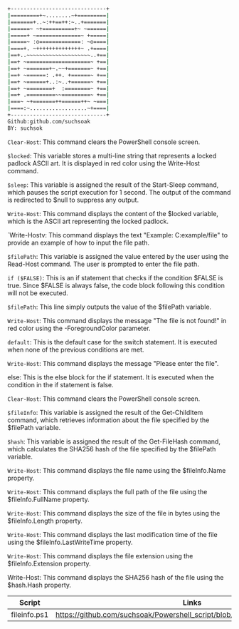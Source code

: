 ```sh
+------------------------------+
|=========+~........~+=========|
|=======+..~:++==++:~..+=======|
|======~ ~+==========+~ ~======|
|=====+ ~==============~ +=====|
|=====~ :o=============: ~o====|
|====+. ~++++++++++++++~ .+====|
|==+..~~~~~~~~~~~~~~~~~~~~..+==|
|==+ ~====================~ +==|
|==+ ~=======+~.~~+=======~ +==|
|==+ ~======: .++. +======~ +==|
|==+ ~======+..:~..+======~ +==|
|==+ ~========+  :========~ +==|
|==+ .=========~~=========~ +==|
|===~ ~+=======++======++~ ~===|
|====:~..................~+====|
+------------------------------+
Github:github.com/suchsoak
BY: suchsok
```
`Clear-Host`: This command clears the PowerShell console screen.

`$locked`: This variable stores a multi-line string that represents a locked padlock ASCII art. It is displayed in red color using the Write-Host command.

`$sleep`: This variable is assigned the result of the Start-Sleep command, which pauses the script execution for 1 second. The output of the command is redirected to $null to suppress any output.

`Write-Host`: This command displays the content of the $locked variable, which is the ASCII art representing the locked padlock.

`Write-Hostv: This command displays the text "Example: C:example/file" to provide an example of how to input the file path.

`$filePath`: This variable is assigned the value entered by the user using the Read-Host command. The user is prompted to enter the file path.

`if ($FALSE)`: This is an if statement that checks if the condition $FALSE is true. Since $FALSE is always false, the code block following this condition will not be executed.

`$filePath`: This line simply outputs the value of the $filePath variable.

`Write-Host`: This command displays the message "The file is not found!" in red color using the -ForegroundColor parameter.

`default`: This is the default case for the switch statement. It is executed when none of the previous conditions are met.

`Write-Host`: This command displays the message "Please enter the file".

else: This is the else block for the if statement. It is executed when the condition in the if statement is false.

`Clear-Host`: This command clears the PowerShell console screen.

`$fileInfo`: This variable is assigned the result of the Get-ChildItem command, which retrieves information about the file specified by the $filePath variable.

`$hash`: This variable is assigned the result of the Get-FileHash command, which calculates the SHA256 hash of the file specified by the $filePath variable.

`Write-Host`: This command displays the file name using the $fileInfo.Name property.

`Write-Host`: This command displays the full path of the file using the $fileInfo.FullName property.

`Write-Host`: This command displays the size of the file in bytes using the $fileInfo.Length property.

`Write-Host`: This command displays the last modification time of the file using the $fileInfo.LastWriteTime property.

`Write-Host`: This command displays the file extension using the $fileInfo.Extension property.

Write-Host: This command displays the SHA256 hash of the file using the $hash.Hash property.

| Script |  Links |
| ------ | ------ |
| fileinfo.ps1 | https://github.com/suchsoak/Powershell_script/blob/main/powershell/fileinfo.ps1
